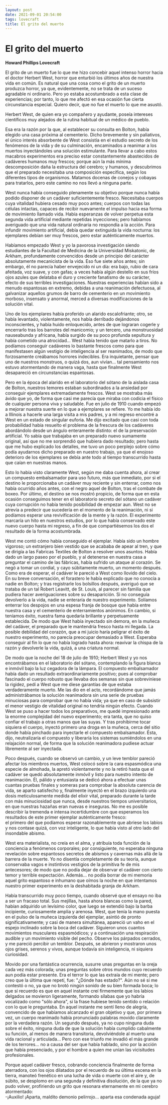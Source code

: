 ```yaml
---
layout: post
date: 2021-09-01 20:54:00
tags: lovecraft
title: El grito del muerto
---
```


# El grito del muerto

**Howard Phillips Lovecraft**

El grito de un muerto fue lo que me hizo concebir aquel intenso horror
hacia el doctor Herbert West, horror que enturbió los últimos años de
nuestra vida en común. Es natural que una cosa como el grito de un
muerto produzca horror, ya que, evidentemente, no se trata de un suceso
agradable ni ordinario. Pero yo estaba acostumbrado a esta clase de
experiencias; por tanto, lo que me afectó en esa ocasión fue cierta
circunstancia especial. Quiero decir, que no fue el muerto lo que me
asustó.

Herbert West, de quien era yo compañero y ayudante, poseía intereses
científicos muy alejados de la rutina habitual de un médico de pueblo.

Esa era la razón por la que, al establecer su consulta en Bolton, había
elegido una casa próxima al cementerio. Dicho brevemente y sin
paliativos, el único interés absorbente de West consistía en el estudio
secreto de los fenómenos de la vida y de su culminación, encaminados a
reanimar a los muertos inyectándoles una solución estimulante. Para
llevar a cabo estos macabros experimentos era preciso estar
constantemente abastecidos de cadáveres humanos muy frescos; porque aún
la más mínima descomposición daña la estructura del cerebro; y humanos,
y descubrimos que el preparado necesitaba una composición específica,
según los diferentes tipos de organismos. Matamos docenas de conejos y
cobayas para tratarlos, pero este camino no nos llevó a ninguna parte.

West nunca había conseguido plenamente su objetivo porque nunca había
podido disponer de un cadáver suficientemente fresco. Necesitaba
cuerpos cuya vitalidad hubiera cesado muy poco antes; cuerpos con todas
las células intactas, capaces de recibir nuevamente el impulso hacia
esa forma de movimiento llamado vida. Había esperanzas de volver
perpetua esta segunda vida artificial mediante repetidas inyecciones;
pero habíamos averiguado que una vida natural ordinaria no respondía a
la acción. Para infundir movimiento artificial, debía quedar extinguida
la vida nocturna: los ejemplares debían ser muy frescos, pero estar
auténticamente muertos.

Habíamos empezado West y yo la pavorosa investigación siendo
estudiantes de la Facultad de Medicina de la Universidad Miskatonic, de
Arkham, profundamente convencidos desde un principio del carácter
absolutamente mecanicista de la vida. Eso fue siete años antes; sin
embargo, él no parecía haber envejecido ni un día: era bajo, rubio de
cara afeitada, voz suave, y con gafas; a veces había algún destello en
sus fríos ojos azules que delataba el duro y creciente fanatismo de su
carácter, efecto de sus terribles investigaciones. Nuestras
experiencias habían sido a menudo espantosas en extremo, debidas a una
reanimación defectuosa, al galvanizar aquellos grumos de barro de
cementerio en un movimiento morboso, insensato y anormal, merced a
diversas modificaciones de la solución vital.

Uno de los ejemplares había proferido un alarido escalofriante; otro,
se había levantado, violentamente, nos había derribado dejándonos
inconscientes, y había huido enloquecido, antes de que lograran cogerle
y encerrarlo tras los barrotes del manicomio; y un tercero, una
monstruosidad nauseabunda y africana, había surgido de su poco profunda
sepultura y había cometido una atrocidad... West había tenido que
matarlo a tiros. No podíamos conseguir cadáveres lo bastante frescos
como para que manifestasen algún vestigio de inteligencia al ser
reanimados, de modo que forzosamente creábamos horrores indecibles. Era
inquietante, pensar que uno de nuestros monstruos, o quizá dos, aun
vivían... tal pensamiento nos estuvo atormentando de manera vaga, hasta
que finalmente West desapareció en circunstancias espantosas.

Pero en la época del alarido en el laboratorio del sótano de la aislada
casa de Bolton, nuestros temores estaban subordinados a la ansiedad por
conseguir ejemplares extremadamente frescos. West se mostraba más ávido
que yo, de forma que casi me parecía que miraba con codicia el físico
de cualquier persona viva y saludable. Fue en julio de 1910 cuando
empezó a mejorar nuestra suerte en lo que a ejemplares se refiere. Yo
me había ido a Illinois a hacerle una larga visita a mis padres, y a mi
regreso encontré a West en un estado de singular euforia. Me dijo
excitado que casi con toda probabilidad había resuelto el problema de
la frescura de los cadáveres abordándolo desde un ángulo enteramente
distinto: el de la preservación artificial. Yo sabía que trabajaba en
un preparado nuevo sumamente original, así que no me sorprendió que
hubiera dado resultado; pero hasta que me hubo explicado los detalles,
me tuvo un poco perplejo sobre cómo podía ayudarnos dicho preparado en
nuestro trabajo, ya que el enojoso deterioro de los ejemplares se debía
ante todo al tiempo transcurrido hasta que caían en nuestras manos.

Esto lo había visto claramente West, según me daba cuenta ahora, al
crear un compuesto embalsamador para uso futuro, más que inmediato, por
si el destino le proporcionaba un cadáver muy reciente y sin enterrar,
como nos había ocurrido años antes, con el negro aquel de Bolton, tras
el combate de boxeo. Por último, el destino se nos mostró propicio, de
forma que en esta ocasión conseguimos tener en el laboratorio secreto
del sótano un cadáver cuya corrupción no había tenido posibilidad de
empezar aun. West no se atrevía a predecir que sucedería en el momento
de la reanimación, ni si podíamos esperar una revivificación de la
mente y la razón. El experimento marcaría un hito en nuestros estudios,
por lo que había conservado este nuevo cuerpo hasta mi regreso, a fin
de que compartiésemos los dos el resultado de la forma acostumbrada.

West me contó cómo había conseguido el ejemplar. Había sido un hombre
vigoroso; un extranjero bien vestido que se acababa de apear al tren, y
que se dirigía a las Fabricas Textiles de Bolton a resolver unos
asuntos. Había dado un largo paseo por el pueblo, y al detenerse en
nuestra casa a preguntar el camino de las fábricas, había sufrido un
ataque al corazón. Se negó a tomar un cordial, y cayo súbitamente
muerto, un momento después. Como era de esperar, el cadáver le pareció
a West como llovido del cielo. En su breve conversación, el forastero
le había explicado que no conocía a nadie en Bolton; y tras registrarle
los bolsillos después, averiguó que se trataba de un tal Robert
Leavitt, de St. Louis, al parecer sin familia que pudiera hacer
averiguaciones sobre su desaparición. Si no conseguía devolverlo a la
vida, nadie se enteraría de nuestro experimento. Solíamos enterrar los
despojos en una espesa franja de bosque que había entre nuestra casa y
el cementerio de enterramientos anónimos. En cambio, si teníamos éxito,
nuestra fama quedaría brillante y perpetuamente establecida. De modo
que West había inyectado sin demora, en la muñeca del cadáver, el
preparado que le mantendría fresco hasta mi llegada. La posible
debilidad del corazón, que a mi juicio haría peligrar el éxito de
nuestro experimento, no parecía preocupar demasiado a West. Esperaba
conseguir al fin lo que no había logrado hasta ahora: reavivar la
chispa de la razón y devolverle la vida, quizá, a una criatura normal.

De modo que la noche del 18 de julio de 1910; Herbert West y yo nos
encontrábamos en el laboratorio del sótano, contemplando la figura
blanca e inmóvil bajo la luz cegadora de la lámpara. El compuesto
embalsamador había dado un resultado extraordinariamente positivo; pues
al comprobar fascinado el cuerpo robusto que llevaba dos semanas sin
que sobreviniese la rigidez, pedí a West que me diese garantías de que
estaba verdaderamente muerto. Me las dio en el acto, recordándome que
jamás administrábamos la solución reanimadora sin una serie de pruebas
minuciosas para comprobar que no había vida; ya que en caso de
subsistir el menor vestigio de vitalidad original no tendría ningún
efecto. Cuando West se puso a hacer todos los preparativos, me quedé
impresionado ante la enorme complejidad del nuevo experimento; era
tanta, que no quiso confiar el trabajo a otras manos que las suyas. Y
tras prohibirme tocar siquiera el cuerpo, inyectó primero una droga en
la muñeca, cerca del sitio donde había pinchado para inyectarle el
compuesto embalsamador. Ésta, dijo, neutralizaría el compuesto y
liberaría los sistemas sumiéndolos en una relajación normal, de forma
que la solución reanimadora pudiese actuar libremente al ser inyectada.

Poco después, cuando se observó un cambio, y un leve temblor pareció
afectar los miembros muertos, West colocó sobre la cara espasmódica una
especie de almohada, la apretó violentamente y no la retiró hasta que
el cadáver se quedó absolutamente inmóvil y listo para nuestro intento
de reanimación. Él, pálido y entusiasta se dedicó ahora a efectuar unas
cuantas pruebas finales y someras para comprobar la absoluta carencia
de vida, se aparto satisfecho y, finalmente inyectó en el brazo
izquierdo una dosis meticulosamente medida del elixir vital, preparado
durante la tarde con más minuciosidad que nunca, desde nuestros tiempos
universitarios, en que nuestras hazañas eran nuevas e inseguras. No me
es posible describir la tremenda e intensa incertidumbre con que
esperamos los resultados de este primer ejemplar auténticamente fresco:  
el primero del que podíamos esperar razonablemente que abriese los
labios y nos contase quizá, con voz inteligente, lo que había visto al
otro lado del insondable abismo.

West era materialista, no creía en el alma, y atribuía toda función de
la conciencia a fenómenos corporales; por consiguiente, no esperaba
ninguna revelación sobre espantosos secretos de abismos y cavernas más
allá de la barrera de la muerte. Yo no disentía completamente de su
teoría, aunque conservaba vagos e instintivos vestigios de la primitiva
fe de mis antecesores; de modo que no podía dejar de observar el
cadáver con cierto temor y terrible expectación. Además... no podía
borrar de mi memoria aquel grito espantoso e inhumano que oímos la
noche en que intentamos nuestro primer experimento en la deshabitada
granja de Arkham.

Había transcurrido muy poco tiempo, cuando observé que el ensayo no iba
a ser un fracaso total. Sus mejillas, hasta ahora blancas como la
pared, habían adquirido un levísimo color, que luego se extendió bajo
la barba incipiente, curiosamente amplia y arenosa. West, que tenía la
mano puesta en el pulso de la muñeca izquierda del ejemplar, asintió de
pronto significativamente; y casi de manera simultánea, apareció un
vaho en el espejo inclinado sobre la boca del cadáver. Siguieron unos
cuantos movimientos musculares espasmódicos; y a continuación una
respiración audible y un movimiento visible del pecho. Observe los
párpados cerrados, y me pareció percibir un temblor. Después, se
abrieron y mostraron unos ojos grises, serenos y vivos, aunque todavía
sin inteligencia, ni siquiera curiosidad.

Movido por una fantástica ocurrencia, susurre unas preguntas en la
oreja cada vez más colorada; unas preguntas sobre otros mundos cuyo
recuerdo aun podía estar presente. Era el terror lo que las extraía de
mi mente; pero creo que la última que repetí, fue: "¿Dónde has
estado?". Aún no sé si me contestó o no, ya que no brotó ningún sonido
de su bien formada boca; lo que sí recuerdo es que en aquel instante
creí firmemente que los labios delgados se movieron ligeramente,
formando sílabas que yo habría vocalizado como "sólo ahora", si la
frase hubiese tenido sentido o relación con lo que le preguntaba. En
aquel instante me sentí lleno de alegría, convencido de que habíamos
alcanzado el gran objetivo y que, por primera vez, un cuerpo reanimado
había pronunciado palabras movido claramente por la verdadera razón. Un
segundo después, ya no cupo ninguna duda sobre el éxito, ninguna duda
de que la solución había cumplido cabalmente su función, al menos de
manera transitoria, devolviéndole al muerto una vida racional y
articulada... Pero con ese triunfo me invadió el más grande de los
terrores... no a causa del ser que había hablado, sino por la acción
que había presenciado, y por el hombre a quien me unían las vicisitudes
profesionales.

Porque aquel cadáver fresco, cobrando conciencia finalmente de forma
aterradora, con los ojos dilatados por el recuerdo de su última escena
en la tierra, manoteó frenético en una lucha de vida o muerte con el
aire y, de súbito, se desplomo en una segunda y definitiva disolución,
de la que ya no pudo volver, profiriendo un grito que resonara
eternamente en mi cerebro atormentado:  
-¡Auxilio! ¡Aparta, maldito demonio pelirrojo... aparta esa condenada
aguja!